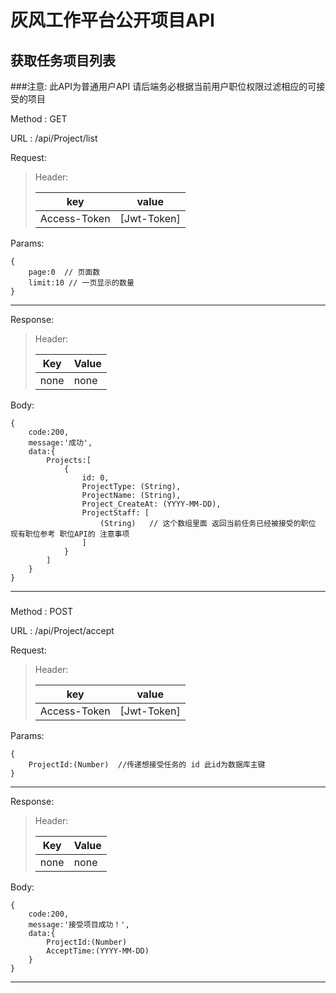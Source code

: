# 灰风工作平台公开项目API


## 获取任务项目列表

###注意: 此API为普通用户API 请后端务必根据当前用户职位权限过滤相应的可接受的项目

Method : GET

URL :  /api/Project/list

Request:

> Header:
>
> | key | value |
> | ---- | ---- |
> | Access-Token | [Jwt-Token] |

Params:

    {
        page:0  // 页面数
        limit:10 // 一页显示的数量   
    }

----------------------------------------

Response:

>Header:
>
>|  Key   | Value  |
>|  ----  | ----  |
>| none | none |

Body:

    {
        code:200,
        message:'成功',
        data:{
            Projects:[
                {
                    id: 0,
                    ProjectType: (String),
                    ProjectName: (String),
                    Project_CreateAt: (YYYY-MM-DD),
                    ProjectStaff: [
                        (String)   // 这个数组里面 返回当前任务已经被接受的职位 现有职位参考 职位API的 注意事项  
                    ]
                }
            ] 
        }
    }

- - -

###

Method : POST

URL :  /api/Project/accept

Request:

> Header:
>
> | key | value |
> | ---- | ---- |
> | Access-Token | [Jwt-Token] |

Params:

    {
        ProjectId:(Number)  //传递想接受任务的 id 此id为数据库主键 
    }

----------------------------------------

Response:

>Header:
>
>|  Key   | Value  |
>|  ----  | ----  |
>| none | none |

Body:

    {
        code:200,
        message:'接受项目成功！',
        data:{
            ProjectId:(Number)
            AcceptTime:(YYYY-MM-DD)
        }
    }

- - -


